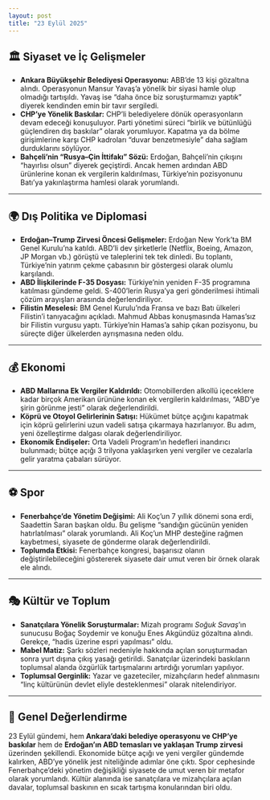 ```yaml
---
layout: post
title: "23 Eylül 2025"
---
```


## 🏛️ Siyaset ve İç Gelişmeler

* **Ankara Büyükşehir Belediyesi Operasyonu:** ABB’de 13 kişi gözaltına alındı. Operasyonun Mansur Yavaş’a yönelik bir siyasi hamle olup olmadığı tartışıldı. Yavaş ise “daha önce biz soruşturmamızı yaptık” diyerek kendinden emin bir tavır sergiledi.
* **CHP’ye Yönelik Baskılar:** CHP’li belediyelere dönük operasyonların devam edeceği konuşuluyor. Parti yönetimi süreci “birlik ve bütünlüğü güçlendiren dış baskılar” olarak yorumluyor. Kapatma ya da bölme girişimlerine karşı CHP kadroları “duvar benzetmesiyle” daha sağlam durduklarını söylüyor.
* **Bahçeli’nin “Rusya–Çin İttifakı” Sözü:** Erdoğan, Bahçeli’nin çıkışını “hayırlısı olsun” diyerek geçiştirdi. Ancak hemen ardından ABD ürünlerine konan ek vergilerin kaldırılması, Türkiye’nin pozisyonunu Batı’ya yakınlaştırma hamlesi olarak yorumlandı.

---

## 🌍 Dış Politika ve Diplomasi

* **Erdoğan–Trump Zirvesi Öncesi Gelişmeler:** Erdoğan New York’ta BM Genel Kurulu’na katıldı. ABD’li dev şirketlerle (Netflix, Boeing, Amazon, JP Morgan vb.) görüştü ve taleplerini tek tek dinledi. Bu toplantı, Türkiye’nin yatırım çekme çabasının bir göstergesi olarak olumlu karşılandı.
* **ABD İlişkilerinde F-35 Dosyası:** Türkiye’nin yeniden F-35 programına katılması gündeme geldi. S-400’lerin Rusya’ya geri gönderilmesi ihtimali çözüm arayışları arasında değerlendiriliyor.
* **Filistin Meselesi:** BM Genel Kurulu’nda Fransa ve bazı Batı ülkeleri Filistin’i tanıyacağını açıkladı. Mahmud Abbas konuşmasında Hamas’sız bir Filistin vurgusu yaptı. Türkiye’nin Hamas’a sahip çıkan pozisyonu, bu süreçte diğer ülkelerden ayrışmasına neden oldu.

---

## 💰 Ekonomi

* **ABD Mallarına Ek Vergiler Kaldırıldı:** Otomobillerden alkollü içeceklere kadar birçok Amerikan ürününe konan ek vergilerin kaldırılması, “ABD’ye şirin görünme jesti” olarak değerlendirildi.
* **Köprü ve Otoyol Gelirlerinin Satışı:** Hükümet bütçe açığını kapatmak için köprü gelirlerini uzun vadeli satışa çıkarmaya hazırlanıyor. Bu adım, yeni özelleştirme dalgası olarak değerlendiriliyor.
* **Ekonomik Endişeler:** Orta Vadeli Program’ın hedefleri inandırıcı bulunmadı; bütçe açığı 3 trilyona yaklaşırken yeni vergiler ve cezalarla gelir yaratma çabaları sürüyor.

---

## ⚽ Spor

* **Fenerbahçe’de Yönetim Değişimi:** Ali Koç’un 7 yıllık dönemi sona erdi, Saadettin Saran başkan oldu. Bu gelişme “sandığın gücünün yeniden hatırlatılması” olarak yorumlandı. Ali Koç’un MHP desteğine rağmen kaybetmesi, siyasete de gönderme olarak değerlendirildi.
* **Toplumda Etkisi:** Fenerbahçe kongresi, başarısız olanın değiştirilebileceğini göstererek siyasete dair umut veren bir örnek olarak ele alındı.

---

## 🎭 Kültür ve Toplum

* **Sanatçılara Yönelik Soruşturmalar:** Mizah programı *Soğuk Savaş*’ın sunucusu Boğaç Soydemir ve konuğu Enes Akgündüz gözaltına alındı. Gerekçe, “hadis üzerine espri yapılması” oldu.
* **Mabel Matiz:** Şarkı sözleri nedeniyle hakkında açılan soruşturmadan sonra yurt dışına çıkış yasağı getirildi. Sanatçılar üzerindeki baskıların toplumsal alanda özgürlük tartışmalarını artırdığı yorumları yapılıyor.
* **Toplumsal Gerginlik:** Yazar ve gazeteciler, mizahçıların hedef alınmasını “linç kültürünün devlet eliyle desteklenmesi” olarak nitelendiriyor.

---

## 📌 Genel Değerlendirme

23 Eylül gündemi, hem **Ankara’daki belediye operasyonu ve CHP’ye baskılar** hem de **Erdoğan’ın ABD temasları ve yaklaşan Trump zirvesi** üzerinden şekillendi. Ekonomide bütçe açığı ve yeni vergiler gündemde kalırken, ABD’ye yönelik jest niteliğinde adımlar öne çıktı. Spor cephesinde Fenerbahçe’deki yönetim değişikliği siyasete de umut veren bir metafor olarak yorumlandı. Kültür alanında ise sanatçılara ve mizahçılara açılan davalar, toplumsal baskının en sıcak tartışma konularından biri oldu.
